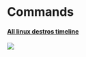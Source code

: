 # Commands

#### [All linux destros timeline](https://upload.wikimedia.org/wikipedia/commons/1/1b/Linux_Distribution_Timeline.svg)
<img src="https://upload.wikimedia.org/wikipedia/commons/1/1b/Linux_Distribution_Timeline.svg">